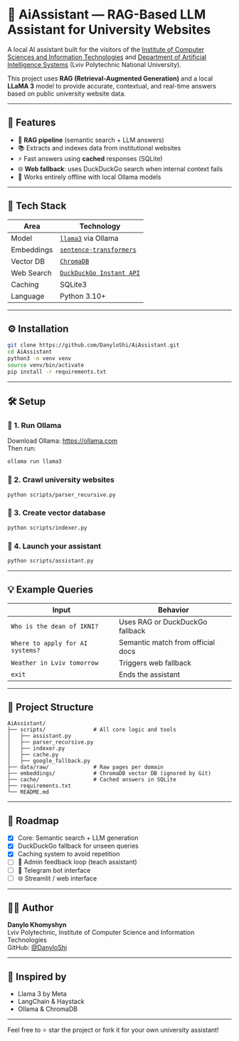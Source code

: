 # 🤖 AiAssistant — RAG-Based LLM Assistant for University Websites

A local AI assistant built for the visitors of the [Institute of Computer Sciences and Information Technologies](https://lpnu.ua/ikni) and [Department of Artificial Intelligence Systems](https://aidept.com.ua) (Lviv Polytechnic National University).  

This project uses **RAG (Retrieval-Augmented Generation)** and a local **LLaMA 3** model to provide accurate, contextual, and real-time answers based on public university website data.

---

## 🚀 Features

- 🧠 **RAG pipeline** (semantic search + LLM answers)
- 📚 Extracts and indexes data from institutional websites
- ⚡ Fast answers using **cached** responses (SQLite)
- 🌐 **Web fallback**: uses DuckDuckGo search when internal context fails
- 💾 Works entirely offline with local Ollama models

---

## 🧱 Tech Stack

| Area        | Technology                          |
|-------------|-------------------------------------|
| Model       | [`llama3`](https://ollama.com) via Ollama |
| Embeddings  | [`sentence-transformers`](https://www.sbert.net/) |
| Vector DB   | [`ChromaDB`](https://www.trychroma.com) |
| Web Search  | [`DuckDuckGo Instant API`](https://duckduckgo.com/api) |
| Caching     | SQLite3                             |
| Language    | Python 3.10+                        |

---

## ⚙️ Installation

```bash
git clone https://github.com/DanyloShi/AiAssistant.git
cd AiAssistant
python3 -m venv venv
source venv/bin/activate
pip install -r requirements.txt
```

---

## 🛠️ Setup

### 🔹 1. Run Ollama

Download Ollama: https://ollama.com  
Then run:

```bash
ollama run llama3
```

### 🔹 2. Crawl university websites

```bash
python scripts/parser_recursive.py
```

### 🔹 3. Create vector database

```bash
python scripts/indexer.py
```

### 🔹 4. Launch your assistant

```bash
python scripts/assistant.py
```

---

## 💡 Example Queries

| Input                              | Behavior                          |
|-----------------------------------|-----------------------------------|
| `Who is the dean of IKNI?`        | Uses RAG or DuckDuckGo fallback   |
| `Where to apply for AI systems?`  | Semantic match from official docs |
| `Weather in Lviv tomorrow`        | Triggers web fallback             |
| `exit`                            | Ends the assistant                |

---

## 📁 Project Structure

```
AiAssistant/
├── scripts/               # All core logic and tools
│   ├── assistant.py
│   ├── parser_recursive.py
│   ├── indexer.py
│   ├── cache.py
│   ├── google_fallback.py
├── data/raw/              # Raw pages per domain
├── embeddings/            # ChromaDB vector DB (ignored by Git)
├── cache/                 # Cached answers in SQLite
├── requirements.txt
└── README.md
```

---

## 📌 Roadmap

- [x] Core: Semantic search + LLM generation
- [x] DuckDuckGo fallback for unseen queries
- [x] Caching system to avoid repetition
- [ ] 🧾 Admin feedback loop (teach assistant)
- [ ] 📱 Telegram bot interface
- [ ] 🌐 Streamlit / web interface

---

## 👨‍💻 Author

**Danylo Khomyshyn**  
Lviv Polytechnic, Institute of Computer Science and Information Technologies  
GitHub: [@DanyloShi](https://github.com/DanyloShi)

---

## 🧠 Inspired by

- Llama 3 by Meta
- LangChain & Haystack
- Ollama & ChromaDB

---

Feel free to ⭐ star the project or fork it for your own university assistant!
